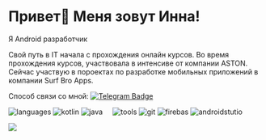  Привет👋 Меня зовут Инна!
================================
Я Android разработчик

Свой путь в IT начала с прохождения онлайн курсов. Во время прохождения курсов, участвовала в интенсиве от компании ASTON. Сейчас участвую в пороектах по разработке мобильных приложений в компании Surf Bro Apps.


Способ связи со мной: [![Telegram Badge](https://img.shields.io/badge/-Telegram-36465D?style=flat&logo=Telegram&logoColor=81F7F3)](https://t.me/ITishka94)

![languages](https://img.shields.io/static/v1?label=&message=Languages:&color=111&style=flat-square)
![kotlin](https://img.shields.io/static/v1?logo=Kotlin&label=&message=Kotlin&color=36465D&logoColor=81F7F3&style=flat-square&link=)
![java](https://img.shields.io/static/v1?logo=jvm&label=&message=Java&color=36465D&logoColor=AAA&style=flat-square)
&nbsp;&nbsp;&nbsp;
![tools](https://img.shields.io/static/v1?label=&message=Tools:&color=111&style=flat-square)
![git](https://img.shields.io/static/v1?logo=git&label=&message=git&color=36465D&logoColor=58FAF4&style=flat-square)
![firebas](https://img.shields.io/static/v1?logo=firebase&label=&message=Firebas&color=36465D&logoColor=58FAF4&style=flat-square)
![androidstutio](https://img.shields.io/static/v1?logo=androidstudio&label=&message=android_studio&color=36465D&logoColor=58FAF4&style=flat-square)
&nbsp;&nbsp;&nbsp;

![](https://www.codewars.com/users/Inna1Sliva/badges/large)

